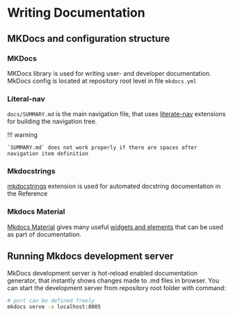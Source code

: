 # Writing Documentation

## MKDocs and configuration structure

### MKDocs

MKDocs library is used for writing user- and developer documentation. MkDocs config is located at repository root level in file `mkdocs.yml`

### Literal-nav

`docs/SUMMARY.md` is the main navigation file, that uses [literate-nav](https://oprypin.github.io/mkdocs-literate-nav/) extensions for building the navigation tree. 

!!! warning

    `SUMMARY.md` does not work properly if there are spaces after navigation item definition

### Mkdocstrings

[mkdocstrings](https://mkdocstrings.github.io/) extension is used for automated docstring documentation in the Reference

### Mkdocs Material

[Mkdocs Material](https://squidfunk.github.io/mkdocs-material/) gives many useful [widgets and elements](https://squidfunk.github.io/mkdocs-material/reference/) that can be used as part of documentation.

## Running Mkdocs development server

MkDocs development server is hot-reload enabled documentation generator, that instantly shows changes made to .md files in browser. You can start the development server from repository root folder with command:

```bash
# port can be defined freely
mkdocs serve -a localhost:8005
```
